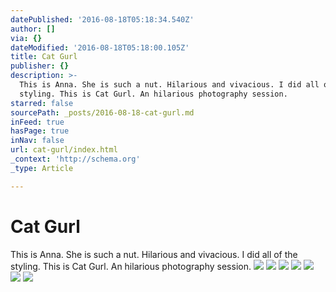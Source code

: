 ```yaml
---
datePublished: '2016-08-18T05:18:34.540Z'
author: []
via: {}
dateModified: '2016-08-18T05:18:00.105Z'
title: Cat Gurl
publisher: {}
description: >-
  This is Anna. She is such a nut. Hilarious and vivacious. I did all of the
  styling. This is Cat Gurl. An hilarious photography session. 
starred: false
sourcePath: _posts/2016-08-18-cat-gurl.md
inFeed: true
hasPage: true
inNav: false
url: cat-gurl/index.html
_context: 'http://schema.org'
_type: Article

---
```

# Cat Gurl

This is Anna. She is such a nut. Hilarious and vivacious. I did all of the styling. This is Cat Gurl. An hilarious photography session. ![](https://the-grid-user-content.s3-us-west-2.amazonaws.com/f6d29829-c75b-436b-ab8b-6151c53bc3a0.jpg)
![](https://the-grid-user-content.s3-us-west-2.amazonaws.com/a98d587c-7ac5-48b2-a4af-12ea65e16cc1.jpg)
![](https://the-grid-user-content.s3-us-west-2.amazonaws.com/c64f3ad8-ae2b-4895-897b-f431ccb6fecd.jpg)
![](https://the-grid-user-content.s3-us-west-2.amazonaws.com/70bf17ae-62c2-4316-8565-38c8556d50e2.jpg)
![](https://the-grid-user-content.s3-us-west-2.amazonaws.com/dfd01eec-bcae-446a-857d-b456f37fa9ae.jpg)
![](https://the-grid-user-content.s3-us-west-2.amazonaws.com/db38b107-fe43-4163-add7-796704b7b29e.jpg)
![](https://the-grid-user-content.s3-us-west-2.amazonaws.com/5249abe2-8f64-4d8f-b1b2-9d15ce98a79c.jpg)